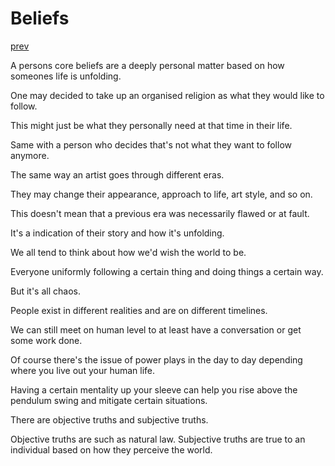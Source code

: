 # Beliefs

[prev](./karma)

A persons core beliefs are a deeply personal matter based on how someones life is unfolding.

One may decided to take up an organised religion as what they would like to follow.

This might just be what they personally need at that time in their life.

Same with a person who decides that's not what they want to follow anymore.

The same way an artist goes through different eras.

They may change their appearance, approach to life, art style, and so on.

This doesn't mean that a previous era was necessarily flawed or at fault.

It's a indication of their story and how it's unfolding.

We all tend to think about how we'd wish the world to be.

Everyone uniformly following a certain thing and doing things a certain way.

But it's all chaos. 

People exist in different realities and are on different timelines.

We can still meet on human level to at least have a conversation or get some work done.

Of course there's the issue of power plays in the day to day depending where you live out your human life.

Having a certain mentality up your sleeve can help you rise above the pendulum swing and mitigate certain situations.

There are objective truths and subjective truths.

Objective truths are such as natural law. Subjective truths are true to an individual based on how they perceive the world.

